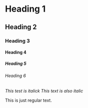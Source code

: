 # Heading 1
## Heading 2
### Heading 3
#### Heading 4
##### Heading 5
###### Heading 6

*This test is italick*
_This text is also italic_

This is just regular text.